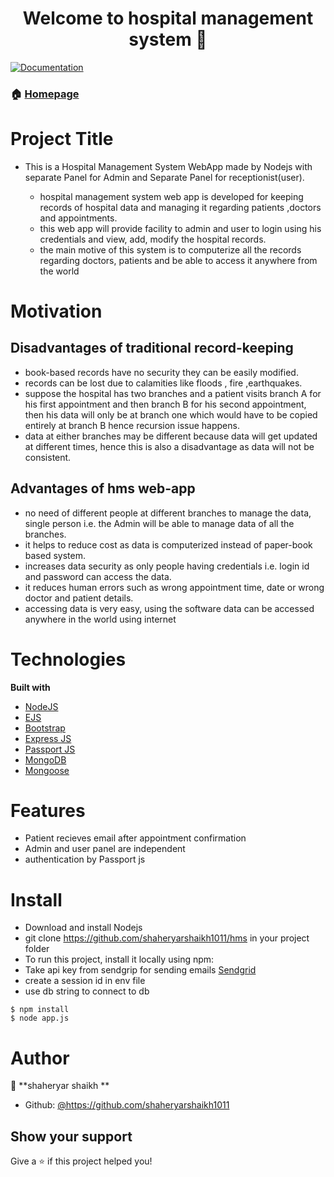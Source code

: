 <h1 align="center">Welcome to hospital management system  👋</h1>
<p>
  <a href="https://github.com/shaheryarshaikh1011/hms#readme" target="_blank">
    <img alt="Documentation" src="https://img.shields.io/badge/documentation-yes-brightgreen.svg" />
  </a>
</p>

### 🏠 [Homepage](https://github.com/shaheryarshaikh1011/hms)

# Project Title
* This is a Hospital Management System WebApp made by Nodejs with separate Panel for Admin and Separate Panel for receptionist(user).

  *	 hospital management system web app is developed for keeping records of hospital data and managing it regarding patients ,doctors and appointments.
  *	 this web app will provide facility to admin and user to login using his credentials and view, add, modify the hospital records.
  *	 the main motive of this system is to computerize all the records regarding doctors, patients and be able to access it anywhere from the world



# Motivation

## Disadvantages of traditional record-keeping

* 	book-based records have no security they can be easily modified.
* 	records can be lost due to calamities like floods , fire ,earthquakes.
* 	suppose the hospital has two branches and a patient visits branch A for his first appointment and then branch B for his second appointment, then his data will only be at branch one which would have to be copied entirely at branch B  hence recursion issue happens.
* data at either branches may be different because data will get updated at different times, hence this is also a disadvantage as data will not be consistent.

## Advantages of hms web-app

* no need of different people at different branches to manage the data, single person i.e. the Admin  will be able to manage data of all the branches.
* it helps to reduce cost as data is computerized instead of paper-book  based system.
* increases data security as only people having credentials i.e. login id and password can access the data.
* it reduces human errors such as wrong appointment time, date or wrong doctor and patient details.
* accessing data is very easy, using the software data can be accessed anywhere in the world using internet



# Technologies

<b>Built with</b>

- [NodeJS](https://nodejs.org/en/)
- [EJS](https://ejs.co/)
- [Bootstrap](https://getbootstrap.com/)
- [Express JS](https://expressjs.com/)
- [Passport JS](http://www.passportjs.org/)
- [MongoDB](https://www.mongodb.com/)
- [Mongoose](https://mongoosejs.com/)


# Features

* Patient recieves email after appointment confirmation
* Admin and user panel are independent
* authentication by Passport js


# Install

* Download and install Nodejs
* git clone https://github.com/shaheryarshaikh1011/hms in your project folder
* To run this project, install it locally using npm:
* Take api key from sendgrip for sending emails [Sendgrid](https://sendgrid.com/)
* create a session id in env file
* use db string to connect to db


```
$ npm install
$ node app.js

```



# Author

👤 **shaheryar shaikh **

* Github: [@https:\/\/github.com\/shaheryarshaikh1011](https://github.com/shaheryarshaikh1011)

## Show your support

Give a ⭐️ if this project helped you!








